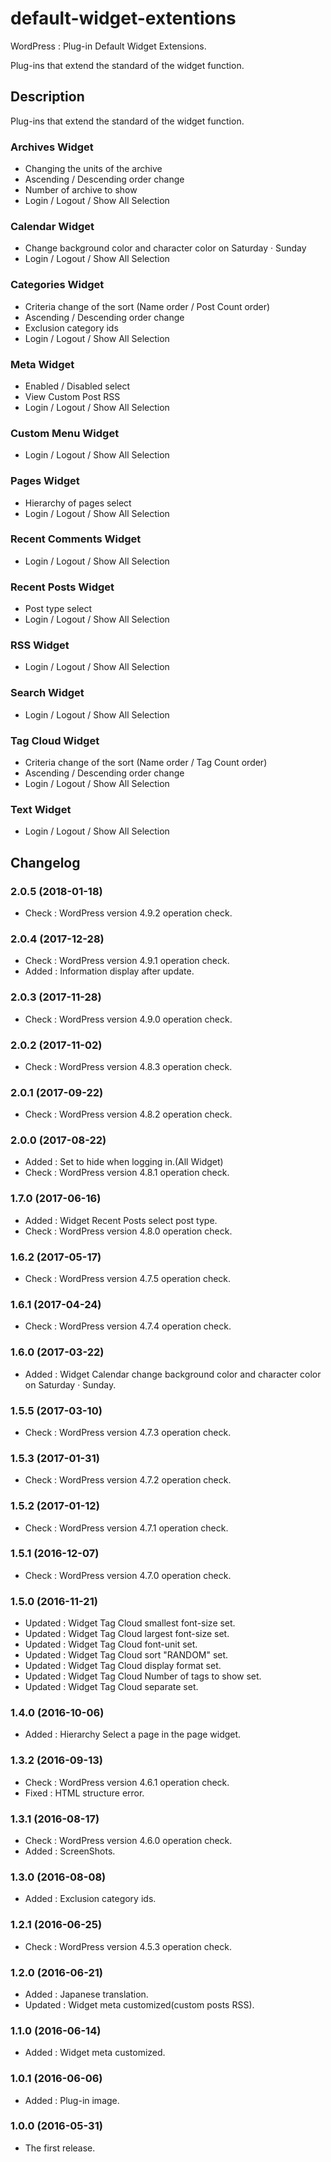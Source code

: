 # default-widget-extentions
WordPress : Plug-in Default Widget Extensions. 

Plug-ins that extend the standard of the widget function.

## Description

Plug-ins that extend the standard of the widget function.

### Archives Widget

- Changing the units of the archive
- Ascending / Descending order change
- Number of archive to show
- Login / Logout / Show All Selection

### Calendar Widget

- Change background color and character color on Saturday · Sunday
- Login / Logout / Show All Selection

### Categories Widget

- Criteria change of the sort (Name order / Post Count order)
- Ascending / Descending order change
- Exclusion category ids
- Login / Logout / Show All Selection

### Meta Widget

- Enabled / Disabled select
- View Custom Post RSS
- Login / Logout / Show All Selection

### Custom Menu Widget

- Login / Logout / Show All Selection

### Pages Widget

- Hierarchy of pages select
- Login / Logout / Show All Selection

### Recent Comments Widget

- Login / Logout / Show All Selection

### Recent Posts Widget

- Post type select
- Login / Logout / Show All Selection

### RSS Widget

- Login / Logout / Show All Selection

### Search Widget

- Login / Logout / Show All Selection

### Tag Cloud Widget

- Criteria change of the sort (Name order / Tag Count order)
- Ascending / Descending order change
- Login / Logout / Show All Selection

### Text Widget

- Login / Logout / Show All Selection

## Changelog

### 2.0.5 (2018-01-18)
- Check : WordPress version 4.9.2 operation check.

### 2.0.4 (2017-12-28)
- Check : WordPress version 4.9.1 operation check.
- Added : Information display after update.

### 2.0.3 (2017-11-28)
- Check : WordPress version 4.9.0 operation check.

### 2.0.2 (2017-11-02)
- Check : WordPress version 4.8.3 operation check.

### 2.0.1 (2017-09-22)
- Check : WordPress version 4.8.2 operation check.

### 2.0.0 (2017-08-22)
- Added : Set to hide when logging in.(All Widget)
- Check : WordPress version 4.8.1 operation check.

### 1.7.0 (2017-06-16)
- Added : Widget Recent Posts select post type.
- Check : WordPress version 4.8.0 operation check.

### 1.6.2 (2017-05-17)
- Check : WordPress version 4.7.5 operation check.

### 1.6.1 (2017-04-24)
- Check : WordPress version 4.7.4 operation check.

### 1.6.0 (2017-03-22)
- Added : Widget Calendar change background color and character color on Saturday · Sunday.

### 1.5.5 (2017-03-10)
- Check : WordPress version 4.7.3 operation check.

### 1.5.3 (2017-01-31)
- Check : WordPress version 4.7.2 operation check.

### 1.5.2 (2017-01-12)
- Check : WordPress version 4.7.1 operation check.

### 1.5.1 (2016-12-07)
- Check : WordPress version 4.7.0 operation check.

### 1.5.0 (2016-11-21)
- Updated : Widget Tag Cloud smallest font-size set.
- Updated : Widget Tag Cloud largest font-size set.
- Updated : Widget Tag Cloud font-unit set.
- Updated : Widget Tag Cloud sort "RANDOM" set.
- Updated : Widget Tag Cloud display format set.
- Updated : Widget Tag Cloud Number of tags to show set.
- Updated : Widget Tag Cloud separate set.

### 1.4.0 (2016-10-06)
- Added : Hierarchy Select a page in the page widget.

### 1.3.2 (2016-09-13)
- Check : WordPress version 4.6.1 operation check.
- Fixed : HTML structure error.

### 1.3.1 (2016-08-17)
- Check : WordPress version 4.6.0 operation check.
- Added : ScreenShots.

### 1.3.0 (2016-08-08)
- Added : Exclusion category ids.

### 1.2.1 (2016-06-25)
- Check : WordPress version 4.5.3 operation check.

### 1.2.0 (2016-06-21)

- Added : Japanese translation.
- Updated : Widget meta customized(custom posts RSS).

### 1.1.0 (2016-06-14)

- Added : Widget meta customized.

### 1.0.1 (2016-06-06)

- Added : Plug-in image.

### 1.0.0 (2016-05-31)

- The first release.